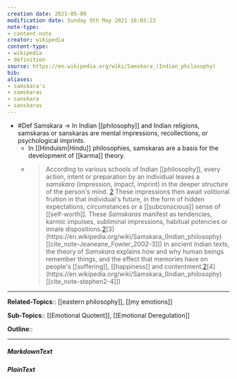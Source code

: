 ```yaml
---
creation date: 2021-05-09
modification date: Sunday 9th May 2021 16:03:23
note-type: 
- content-note
creator: wikipedia
content-type: 
- wikipedia
- definition
source: https://en.wikipedia.org/wiki/Samskara_(Indian_philosophy)
bib:
aliases:
- samskara's
- samskaras
- sanskara
- sanskaras
---
```


- #Def Samskara -> In Indian [[philosophy]] and Indian religions, samskaras or sanskaras are mental impressions, recollections, or psychological imprints. 
	- In [[Hinduism|Hindu]] philosophies, samskaras are a basis for the development of [[karma]] theory.
	- > According to various schools of Indian [[philosophy]], every action, intent or preparation by an individual leaves a _samskara_ (impression, impact, imprint) in the deeper structure of the person's mind. [2](https://en.wikipedia.org/wiki/Samskara_(Indian_philosophy)[[cite_note-ian-2]]) These impressions then await volitional fruition in that individual's future, in the form of hidden expectations, circumstances or a [[subconscious]] sense of [[self-worth]]. These _Samskaras_ manifest as tendencies, karmic impulses, subliminal impressions, habitual potencies or innate dispositions.[2](https://en.wikipedia.org/wiki/Samskara_(Indian_philosophy)[[cite_note-ian-2]])[3](https://en.wikipedia.org/wiki/Samskara_(Indian_philosophy)[[cite_note-Jeaneane_Fowler_2002-3]]) In ancient Indian texts, the theory of _Samskara_ explains how and why human beings remember things, and the effect that memories have on people's [[suffering]], [[happiness]] and contentment.[2](https://en.wikipedia.org/wiki/Samskara_(Indian_philosophy)[[cite_note-ian-2]])[4](https://en.wikipedia.org/wiki/Samskara_(Indian_philosophy)[[cite_note-stephen2-4]])

---

**Related-Topics**:: [[eastern philosophy]], [[my emotions]]
	
**Sub-Topics**:: [[Emotional Quotent]], [[Emotional Deregulation]]
	
**Outline**::

--- 
##### MarkdownText

##### PlainText
